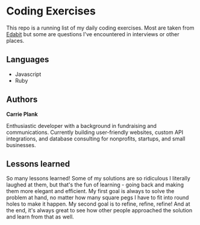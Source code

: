# Coding Exercises

This repo is a running list of my daily coding exercises. Most are taken from [Edabit](https://edabit.com/) but some are questions I've encountered in interviews or other places.

## Languages

* Javascript
* Ruby

## Authors

**Carrie Plank** 

Enthusiastic developer with a background in fundraising and communications. Currently building user-friendly websites, custom API integrations, and database consulting for nonprofits, startups, and small businesses.

## Lessons learned
So many lessons learned! Some of my solutions are so ridiculous I literally laughed at them, but that's the fun of learning - going back and making them more elegant and efficient. My first goal is always to solve the problem at hand, no matter how many square pegs I have to fit into round holes to make it happen. My second goal is to refine, refine, refine! And at the end, it's always great to see how other people approached the solution and learn from that as well.
